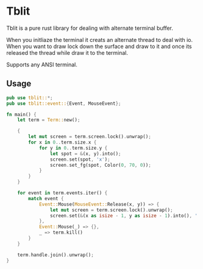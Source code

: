 # Tblit #
Tblit is a pure rust library for dealing with alternate terminal buffer.

When you initliaze the terminal it creats an alternate thread to deal with io.
When you want to draw lock down the surface and draw to it and once its released the thread while draw it to the terminal.

Supports any ANSI terminal.

## Usage ##
```rust
pub use tblit::*;
pub use tblit::event::{Event, MouseEvent};

fn main() {
    let term = Term::new();

    {
        let mut screen = term.screen.lock().unwrap();
        for x in 0..term.size.x {
            for y in 0..term.size.y {
                let spot = &(x, y).into();
                screen.set(spot, 'x');
                screen.set_fg(spot, Color(0, 70, 0));
            }
        }
    }

    for event in term.events.iter() {
        match event {
            Event::Mouse(MouseEvent::Release(x, y)) => {
                let mut screen = term.screen.lock().unwrap();
                screen.set(&(x as isize - 1, y as isize - 1).into(), ' ');
            },
            Event::Mouse(_) => {},
            _ => term.kill()
        }
    }

    term.handle.join().unwrap();
}
```
